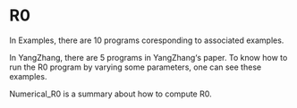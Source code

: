 # R0
In Examples, there are 10 programs coresponding to associated examples.

In YangZhang, there are 5 programs in YangZhang‘s paper. To know how to run the R0 program by varying some parameters, one can see these examples.

Numerical_R0 is a summary about how to compute R0.

